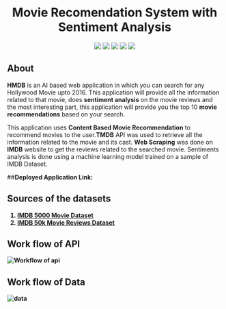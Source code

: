 <div align="center">

<h1>Movie Recomendation System with Sentiment Analysis</h1>
<img src="https://img.shields.io/badge/Python-3.7.3-brown" />
<img src="https://img.shields.io/badge/Frontend-HTML/CSS/JS/AJAX-orange" />
<img src="https://img.shields.io/badge/BackendAPI-Flask-yellow" />
<img src="https://img.shields.io/badge/OtherAPI-TMDB-red" />
<img src="https://img.shields.io/badge/Deployment-Heroku-blue" />
</div>

## About

<b>HMDB</b> is an AI based web application in which you can search for any Hollywood Movie upto 2016. This application will provide all the information related to that movie, does <b>sentiment analysis</b> on the movie reviews and the most interesting part, this application will provide you the top 10 <b>movie recommendations</b> based on your search.<br/>
<!-- 
<b>HTML/CSS/JS/AJAX</b> was used for frontend which was deployed using <b>firebase hosting</b> and a <b>Flask API</b> was deployed using <b>Docker</b> container on <b>Heroku</b> to serve the machine learning models to the Frontend. -->

This application uses <b>Content Based Movie Recommendation</b> to recommend movies to the user.<b>TMDB</b> API was used to retrieve all the information related to the movie and its cast. <b>Web Scraping</b> was done on <b>IMDB</b> website to get the reviews related to the searched movie. Sentiments analysis is done using a machine learning model trained on a sample of IMDB Dataset.<br/>

##<b>Deployed Application Link:  <br/>

## Sources of the datasets 

1. [IMDB 5000 Movie Dataset](https://www.kaggle.com/carolzhangdc/imdb-5000-movie-dataset)
2. [IMDB 50k Movie Reviews Dataset](https://www.kaggle.com/lakshmi25npathi/imdb-dataset-of-50k-movie-reviews) 
  
 
## Work flow of API
   
![Workflow of api](https://user-images.githubusercontent.com/89459208/151705962-0d75c537-a6e0-4017-8615-8a804f4f3b85.jpeg)

## Work flow of Data
   
![data](https://user-images.githubusercontent.com/89459208/151705957-193da161-7eb4-4369-9aa9-f21d8bfa324d.jpeg)
